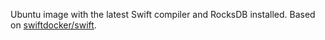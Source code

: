 Ubuntu image with the latest Swift compiler and RocksDB installed. Based on [swiftdocker/swift](https://github.com/swiftdocker/swift).
